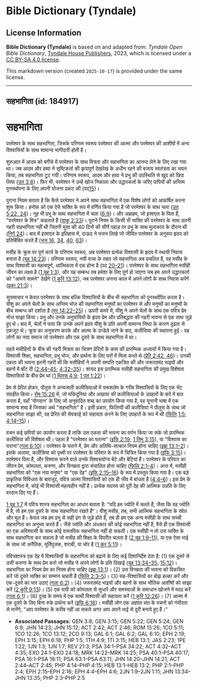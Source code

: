 # Bible Dictionary (Tyndale)

## License Information

**Bible Dictionary (Tyndale)** is based on and adapted from: _Tyndale Open Bible Dictionary_, [Tyndale House Publishers](https://tyndaleopenresources.com/), 2023, which is licensed under a [CC BY-SA 4.0 license](https://creativecommons.org/licenses/by-sa/4.0/legalcode.en).

This markdown version (created `2025-10-17`) is provided under the same license.



--------------------------------

## सहभागिता (id: 184917)

सहभागिता
========

परमेश्वर के साथ सहभागिता, जिसके परिणाम स्वरूप परमेश्वर की आत्मा और परमेश्वर की आशीषों में अन्य विश्वासियों के साथ सामान्य भागीदारी होती है।

शुरुआत में आदम को बगीचे में परमेश्वर के साथ मित्रता और सहभागिता का आनन्द लेने के लिए रखा गया था। जब आदम और हव्वा ने सृष्टिकर्ता की कृपापूर्ण देखरेख के अधीन रहने की बजाय स्वतंत्रता का चयन किया, तब सहभागिता टूट गयी। परिणाम स्वरूप, आदम और हव्वा ने प्रभु की उपस्थिति से खुद को छिपा लिया ([उत 3:8](https://ref.ly/Gen3:8))। फिर भी, परमेश्वर ने उन्हें खोज निकाला और उद्धारकर्ता के जरिए पापियों की अन्तिम पुनर्स्थापना के लिए अपनी योजना प्रकट की (पद[15](https://ref.ly/Gen3:15))। 

पुराना नियम बताता है कि कैसे परमेश्वर ने अपने साथ सहभागिता में एक विशेष लोगों को आकर्षित करना शुरू किया। हनोक को एक ऐसे व्यक्ति के रूप में वर्णित किया गया है जो परमेश्वर के साथ चला ([उत 5:22, 24](https://ref.ly/Gen5:22))। नूह भी प्रभु के साथ सहभागिता में चला ([6:9](https://ref.ly/Gen6:9))। और अब्राहम, जो इस्राएल के पिता हैं, "परमेश्वर के मित्र" कहलाते हैं ([याकू 2:23](https://ref.ly/Jas2:23))। पुराने नियम के किसी भी व्यक्ति की परमेश्वर के साथ उतनी गहरी सहभागिता नहीं थी जितनी मूसा की 40 दिनों की सीनै पहाड़ पर प्रभु के साथ मुलाकात के दौरान थी ([निर्ग 24](https://ref.ly/Exod24:1-Exod24:18))। बाद में इस्राएल के इतिहास में, दाऊद ने भजन लिखे जो जीवित परमेश्वर के अनुरूप हृदय को प्रतिबिंबित करते हैं ([भज 16](https://ref.ly/Ps16:1-Ps16:11), [34](https://ref.ly/Ps34:1-Ps34:22), [40](https://ref.ly/Ps40:1-Ps40:17), [63](https://ref.ly/Ps63:1-Ps63:11))। 

मसीह के क्रूस पर पूर्ण कार्य के परिणाम स्वरूप, अब परमेश्वर प्रत्येक विश्वासी के हृदय में स्थायी निवास बनाता है ([यूह 14:23](https://ref.ly/John14:23))। परिणाम स्वरूप, नयी वाचा के तहत जो सहभागिता अब प्रचलित है, वह मसीह के साथ विश्वासी का महत्वपूर्ण, आत्मिकता में एक होना है (पद [20–21](https://ref.ly/John14:20-John14:21))। परमेश्वर के साथ सहभागिता मसीही जीवन का लक्ष्य है ([1 यूह 1:3](https://ref.ly/1John1:3)), और यह सम्बन्ध तब हमेशा के लिए पूर्ण हो जाएगा जब हम अपने उद्धारकर्ता को "आमने सामने" देखेंगे ([1 कुरि 13:12](https://ref.ly/1Cor13:12)), जब परमेश्वर अनन्त काल में अपने लोगों के साथ निवास करेंगे ([प्रका 21:3](https://ref.ly/Rev21:3))।

सुसमाचार न केवल परमेश्वर के साथ बल्कि विश्वासियों के बीच भी सहभागिता को पुनर्स्थापित करता है। यीशु का अपने चेलों के साथ अन्तिम भोज की सहभागिता मनुष्यों का परमेश्वर से और मनुष्यों का मनुष्यों के बीच सम्बन्ध को दर्शाता है ([मर 14:22–25](https://ref.ly/Mark14:22-Mark14:25))। ऊपरी कमरे में, यीशु ने अपने चेलों के साथ एक पवित्र प्रेम भोज साझा किया। प्रभु और उनके अनुयायियों के हृदय प्रेम और प्रतिबद्धता की गहरी भावना से एक साथ जुड़े हुए थे। बाद में, चेलों ने पाया कि उनके अपने ह्रदय यीशु के प्रति अपनी सामान्य निष्ठा के कारण दृढ़ता से एकजुट थे। क्रूस का अनुसरण करके और आत्मा के उन्डेले जाने के बाद, कलीसिया की स्थापना हुई \- वह लोगों का नया समाज जो परमेश्वर और एक दूसरे के साथ सहभागिता में था।

पहले मसीहियों के बीच की गहरी मित्रता का चित्रण प्रेरितों के काम की प्रारम्भिक अध्यायों में किया गया है। विश्वासी शिक्षा, सहभागिता, प्रभु भोज, और प्रार्थना के लिए घरों में मिला करते थे ([प्रेरि 2:42, 46](https://ref.ly/Acts2:42))। उनकी एकता की भावना इतनी गहरी थी कि मसीहियों ने अपनी सम्पत्ति एकत्रित की और जरूरतमंद भाइयों और बहनों में बाँट दी ([2:44–45](https://ref.ly/Acts2:44-Acts2:45); [4:32–35](https://ref.ly/Acts4:32-Acts4:35))। शायद इस प्रारम्भिक मसीही सहभागिता की प्रमुख विशेषता विश्वासियों के बीच प्रेम था ([1 थिस्स 4:9](https://ref.ly/1Thess4:9); [1 पत 1:22](https://ref.ly/1Pet1:22))। 

प्रेम से प्रेरित होकर, पौलुस ने अन्यजाती कलीसियाओं में यरूशलेम के गरीब विश्वासियों के लिए एक भेंट संग्रहीत किया। [रोम 15:26](https://ref.ly/Rom15:26) में, जो मकिदुनिया और अखाया की कलीसियाओं के उपहारों के बारे में बात करता है, वहाँ 'योगदान' के लिए जो अनुवादित शब्द का उपयोग किया गया है, वह यूनानी भाषा में एक सामान्य शब्द है जिसका अर्थ "सहभागिता" है। इसी प्रकार, फिलिप्पी की कलीसिया ने पौलुस के साथ जो सहभागिता साझा की, वह प्रेरित की सेवकाई को सहायता करने के लिए उपहारों के रूप में थी ([फिलि](https://ref.ly/Phil1:5) [1:5](https://ref.ly/Phil1:5); [4:14–15](https://ref.ly/Phil4:14-Phil4:15))। 

वचन कई छवियों का उपयोग करता है ताकि उस एकता की भावना का वर्णन किया जा सके जो प्रारम्भिक कलीसिया की विशेषता थी। पहला है "परमेश्वर का घराना" ([इफि 2:19](https://ref.ly/Eph2:19); [1 तिमु 3:15](https://ref.ly/1Tim3:15)), या "विश्वास का घराना"([गला 6:10](https://ref.ly/Gal6:10))। परमेश्वर के घराने में, प्रेम और अतिथि\-सत्कार नियम होना चाहिए ([इब्रा 13:1–2](https://ref.ly/Heb13:1-Heb13:2))। इसके अलावा, कलीसिया को पृथ्वी पर परमेश्वर के परिवार के रूप में चित्रित किया गया है ([इफि 3:15](https://ref.ly/Eph3:15))। परमेश्वर पिता हैं, और विश्वास करने वाले उनके विश्वसयोग्य बेटे और बेटियां हैं। परमेश्वर के परिवार का जीवन प्रेम, कोमलता, करुणा, और विनम्रता द्वारा संचालित होना चाहिए ([फिलि 2:1–4](https://ref.ly/Phil2:1-Phil2:4))। अन्त में, मसीही सहभागिता को "एक नया मनुष्य" या "एक देह" ([इफि 2:15–16](https://ref.ly/Eph2:15-Eph2:16)) के रूप में प्रस्तुत किया गया है। एक बड़े प्राकृतिक विविधता के बावजूद, पवित्र आत्मा विश्वासियों को एक ही जीव में बांधता है ([4:4–6](https://ref.ly/Eph4:4-Eph4:6))। इस प्रेम के सहभागिता में, कोई भी विश्वासी महत्वहीन नहीं है। प्रत्येक सदस्य को पूरी देह की आत्मिक उन्नति के लिए वरदान दिए गए हैं।

[1 यूह 1:7](https://ref.ly/1John1:7) में पवित्र शास्त्र सहभागिता का आधार बताता है: “यदि हम ज्योति में चलते हैं, जैसा कि वह ज्योति में है, तो हम एक दूसरे के साथ सहभागिता रखते हैं”। यीशु मसीह, तब, सभी आत्मिक सहभागिता के स्रोत और मूल हैं। केवल जब हम प्रभु से सही ढंग से जुड़े होते हैं, तब ही हम एक अन्य मसीही के साथ सच्ची सहभागिता का अनुभव करते हैं। जैसे ज्योति और अंधकार की कोई सहभागिता नहीं है, वैसे ही एक विश्वासी का एक अविश्वासी के साथ कोई वास्तविक सहभागिता नहीं हो सकती। एक मसीही न तो उस व्यक्ति के साथ सहभागिता कर सकता है जो मसीह की शिक्षा के विपरीत चलता है ([2 यूह 1:9–11](https://ref.ly/2John1:9-2John1:11)), या एक ऐसा भाई के साथ जो अनैतिक, मूर्तिपूजक, शराबी, या चोर है ([1 कुर 5:11](https://ref.ly/1Cor5:11))।

पवित्रशास्त्र एक देह में विश्वासियों के सहभागिता को बढ़ाने के लिए कई दिशानिर्देश देता है: (1\) एक दूसरे से उसी करुणा के साथ प्रेम करो जो मसीह ने अपने लोगों के प्रति दिखाई ([यूह 13:34–35](https://ref.ly/John13:34-John13:35); [15:12](https://ref.ly/John15:12))। सहभागिता का नियम प्रेम का नियम होना चाहिए ([इब्रा 13:1](https://ref.ly/Heb13:1))। (2\) उस विनम्रता की भावना को विकसित करें जो दूसरे व्यक्ति का सम्मान चाहती है ([फिलि 2:3–5](https://ref.ly/Phil2:3-Phil2:5))। (3\) सह\-विश्वासियों का बोझ हल्का करें और एक\-दूसरे का भार उठाएं ([गला 6:2](https://ref.ly/Gal6:2))। (4\) जरूरतमंद भाइयों और बहनों के साथ भौतिक आशीषों को साझा करें ([2 कुरि 9:13](https://ref.ly/2Cor9:13))। (5\) एक पापी को कोमलता से सुधारें और समस्याओं के समाधान खोजने में मदद करें ([गला 6:1](https://ref.ly/Gal6:1))। (6\) दुःख के समय में एक साथी विश्वासी की सहायता करें ([1 कुरि 12:26](https://ref.ly/1Cor12:26))। (7\) आत्मा में एक दूसरे के लिए बिना रुके प्रार्थना करें ([इफि 6:18](https://ref.ly/Eph6:18))। मसीही लोग एक अज्ञात संत के वचनों को गंभीरता से मानेंगे, "आप परमेश्वर के करीब नहीं आ सकते अगर आप अपने भाई से दूरी बनाये हुए हैं।"

* **Associated Passages:** GEN 3:8; GEN 3:15; GEN 5:22; GEN 5:24; GEN 6:9; JHN 14:23; JHN 15:12; ACT 2:42; ACT 2:46; ROM 15:26; 1CO 5:11; 1CO 12:26; 1CO 13:12; 2CO 9:13; GAL 6:1; GAL 6:2; GAL 6:10; EPH 2:19; EPH 3:15; EPH 6:18; PHP 1:5; 1TH 4:9; 1TI 3:15; HEB 13:1; JAS 2:23; 1PE 1:22; 1JN 1:3; 1JN 1:7; REV 21:3; PSA 34:1–PSA 34:22; ACT 4:32–ACT 4:35; EXO 24:1–EXO 24:18; MRK 14:22–MRK 14:25; PSA 40:1–PSA 40:17; PSA 16:1–PSA 16:11; PSA 63:1–PSA 63:11; JHN 14:20–JHN 14:21; ACT 2:44–ACT 2:45; PHP 4:14–PHP 4:15; HEB 13:1–HEB 13:2; PHP 2:1–PHP 2:4; EPH 2:15–EPH 2:16; EPH 4:4–EPH 4:6; 2JN 1:9–2JN 1:11; JHN 13:34–JHN 13:35; PHP 2:3–PHP 2:5

